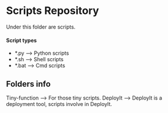 Scripts Repository
=======================================================

Under this folder are scripts.

#### Script types

- *.py  --> Python scripts 
- *.sh  --> Shell scripts 
- *.bat --> Cmd scripts 

## Folders info

Tiny-function --> For those tiny scripts.
DeployIt --> DeployIt is a deployment tool, scripts involve in DeployIt.
